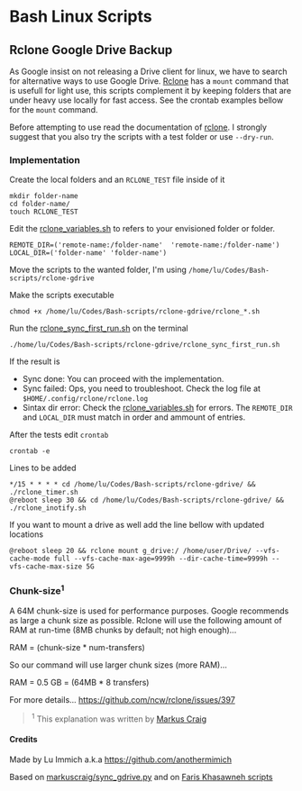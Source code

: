 # Bash Linux Scripts

## Rclone Google Drive Backup

As Google insist on not releasing a Drive client for linux, we have to search for alternative ways to use Google Drive. [Rclone](https://rclone.org/) has a `mount` command that is usefull for light use, this scripts complement it by keeping folders that are under heavy use locally for fast access. See the crontab examples bellow for the `mount` command.

Before attempting to use read the documentation of [rclone](https://rclone.org/). I strongly suggest that you also try the scripts with a test folder or use `--dry-run`.

### Implementation

Create the local folders and an `RCLONE_TEST` file inside of it

    mkdir folder-name
    cd folder-name/
    touch RCLONE_TEST

Edit the [rclone_variables.sh](/rclone-gdrive/rclone_variables.sh) to refers to your envisioned folder or folder.

    REMOTE_DIR=('remote-name:/folder-name'  'remote-name:/folder-name')
    LOCAL_DIR=('folder-name' 'folder-name')

Move the scripts to the wanted folder, I'm using `/home/lu/Codes/Bash-scripts/rclone-gdrive`

Make the scripts executable

    chmod +x /home/lu/Codes/Bash-scripts/rclone-gdrive/rclone_*.sh

Run the [rclone_sync_first_run.sh](/rclone-gdrive/rclone_sync_first_run.sh) on the terminal

    ./home/lu/Codes/Bash-scripts/rclone-gdrive/rclone_sync_first_run.sh

If the result is

- Sync done: You can proceed with the implementation.
- Sync failed: Ops, you need to troubleshoot. Check the log file at `$HOME/.config/rclone/rclone.log`
- Sintax dir error: Check the [rclone_variables.sh](/rclone-gdrive/rclone_variables.sh) for errors. The `REMOTE_DIR` and `LOCAL_DIR` must match in order and ammount of entries.

After the tests edit `crontab`

    crontab -e

Lines to be added

    */15 * * * * cd /home/lu/Codes/Bash-scripts/rclone-gdrive/ && ./rclone_timer.sh
    @reboot sleep 30 && cd /home/lu/Codes/Bash-scripts/rclone-gdrive/ && ./rclone_inotify.sh

If you want to mount a drive as well add the line bellow with updated locations

    @reboot sleep 20 && rclone mount g_drive:/ /home/user/Drive/ --vfs-cache-mode full --vfs-cache-max-age=9999h --dir-cache-time=9999h --vfs-cache-max-size 5G

### Chunk-size<sup>1</sup>

A 64M chunk-size is used for performance purposes. Google recommends as large a chunk size as possible. Rclone will use the following amount of RAM at run-time (8MB chunks by default; not high enough)...

RAM = (chunk-size \* num-transfers)

So our command will use larger chunk sizes (more RAM)...

RAM = 0.5 GB = (64MB \* 8 transfers)

For more details... https://github.com/ncw/rclone/issues/397

> <sup>1</sup> This explanation was written by [Markus Craig](https://gist.github.com/markuscraig/4addaf7fcfbc281808c3d708d1d35b6f)

#### Credits

Made by Lu Immich a.k.a https://github.com/anothermimich

Based on [markuscraig/sync_gdrive.py](https://gist.github.com/markuscraig/4addaf7fcfbc281808c3d708d1d35b6f) and on [Faris Khasawneh scripts](https://medium.com/@5a9awneh/setup-google-drive-on-linux-using-rclone-7400182cbf63)
